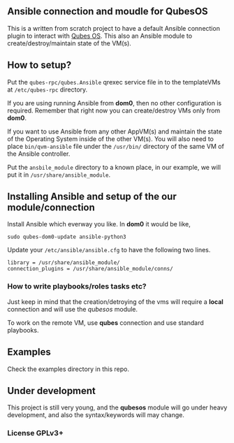 ## Ansible connection and moudle for QubesOS

This is a written from scratch project to have a default Ansible connection
plugin to interact with [Qubes OS](https://qubes-os.org). This also an Ansible
module to create/destroy/maintain state of the VM(s). 


## How to setup?

Put the ``qubes-rpc/qubes.Ansible`` qrexec service file in to the templateVMs
at ``/etc/qubes-rpc`` directory.

If you are using running Ansible from **dom0**, then no other configuration
is required. Remember that right now you can create/destroy VMs only from
**dom0**.


If you want to use Ansible from any other AppVM(s) and maintain the state of
the Operating System inside of the other VM(s). You will also need to place
``bin/qvm-ansible`` file under the ``/usr/bin/`` directory of the same VM of
the Ansible controller.

Put the ``ansbile_module`` directory to a known place, in our example,
we will put it in ``/usr/share/ansible_module``.

## Installing Ansible and setup of the our module/connection

Install Ansible which everway you like. In **dom0** it would be like,

```
sudo qubes-dom0-update ansible-python3
```



Update your ``/etc/ansible/ansible.cfg`` to have the following two lines.

```
library = /usr/share/ansible_module/
connection_plugins = /usr/share/ansible_module/conns/ 
```

### How to write playbooks/roles tasks etc?


Just keep in mind that the creation/detroying of the vms will require a
**local** connection and will use the *qubesos* module.

To work on the remote VM, use **qubes** connection and use standard playbooks.


## Examples

Check the examples directory in this repo.

## Under development

This project is still very young, and the **qubesos** module will go under
heavy development, and also the syntax/keywords will may change.



### License GPLv3+
